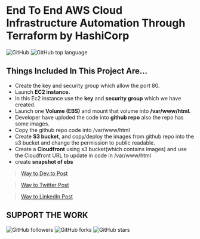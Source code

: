 # End To End AWS Cloud Infrastructure Automation Through Terraform by HashiCorp

![GitHub](https://img.shields.io/github/license/hrshmistry/Cloud-Automation-Terraform)
![GitHub top language](https://img.shields.io/github/languages/top/hrshmistry/Cloud-Automation-Terraform)

## Things Included In This Project Are...

- Create the key and security group which allow the port 80.
- Launch **EC2 instance.**
- In this Ec2 instance use the **key** and **security group** which we have created.
- Launch one **Volume (EBS)** and mount that volume into **/var/www/html.**
- Developer have uploded the code into **github repo** also the repo has some images.
- Copy the github repo code into /var/www/html
- Create **S3 bucket**, and copy/deploy the images from github repo into the s3 bucket and change the permission to public readable.
- Create a **Cloudfront** using s3 bucket(which contains images) and use the Cloudfront URL to  update in code in /var/www/html
- create **snapshot of ebs**

> [Way to Dev.to Post](https://dev.to/hrshmistry/end-to-end-aws-cloud-infrastructure-automation-through-terraform-by-hashicorp-2gkl)

> [Way to Twitter Post](https://twitter.com/ThePracticalDev/status/1274480904816209920)

> [Way to LinkedIn Post](https://www.linkedin.com/posts/hrshmistry_end-to-end-aws-cloud-infrastructure-automation-activity-6680305773630808064-6ZZ4)

## SUPPORT THE WORK

![GitHub followers](https://img.shields.io/github/followers/hrshmistry?style=social)
![GitHub forks](https://img.shields.io/github/forks/hrshmistry/Cloud-Automation-Terraform?style=social)
![GitHub stars](https://img.shields.io/github/stars/hrshmistry/Cloud-Automation-Terraform?style=social)
